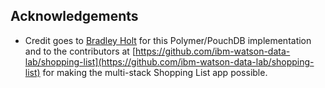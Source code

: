 ## Acknowledgements

* Credit goes to [Bradley Holt](https://github.com/bradley-holt) for this Polymer/PouchDB implementation and to the contributors at [https://github.com/ibm-watson-data-lab/shopping-list](https://github.com/ibm-watson-data-lab/shopping-list) for making the multi-stack Shopping List app possible.
